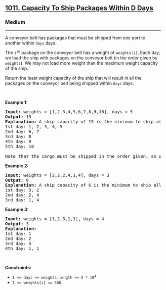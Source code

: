 <h2><a href="https://leetcode.com/problems/capacity-to-ship-packages-within-d-days/">1011. Capacity To Ship Packages Within D Days</a></h2><h3>Medium</h3><hr><div bis_skin_checked="1"><p>A conveyor belt has packages that must be shipped from one port to another within <code>days</code> days.</p>

<p>The <code>i<sup>th</sup></code> package on the conveyor belt has a weight of <code>weights[i]</code>. Each day, we load the ship with packages on the conveyor belt (in the order given by <code>weights</code>). We may not load more weight than the maximum weight capacity of the ship.</p>

<p>Return the least weight capacity of the ship that will result in all the packages on the conveyor belt being shipped within <code>days</code> days.</p>

<p>&nbsp;</p>
<p><strong class="example">Example 1:</strong></p>

<pre><strong>Input:</strong> weights = [1,2,3,4,5,6,7,8,9,10], days = 5
<strong>Output:</strong> 15
<strong>Explanation:</strong> A ship capacity of 15 is the minimum to ship all the packages in 5 days like this:
1st day: 1, 2, 3, 4, 5
2nd day: 6, 7
3rd day: 8
4th day: 9
5th day: 10

Note that the cargo must be shipped in the order given, so using a ship of capacity 14 and splitting the packages into parts like (2, 3, 4, 5), (1, 6, 7), (8), (9), (10) is not allowed.
</pre>

<p><strong class="example">Example 2:</strong></p>

<pre><strong>Input:</strong> weights = [3,2,2,4,1,4], days = 3
<strong>Output:</strong> 6
<strong>Explanation:</strong> A ship capacity of 6 is the minimum to ship all the packages in 3 days like this:
1st day: 3, 2
2nd day: 2, 4
3rd day: 1, 4
</pre>

<p><strong class="example">Example 3:</strong></p>

<pre><strong>Input:</strong> weights = [1,2,3,1,1], days = 4
<strong>Output:</strong> 3
<strong>Explanation:</strong>
1st day: 1
2nd day: 2
3rd day: 3
4th day: 1, 1
</pre>

<p>&nbsp;</p>
<p><strong>Constraints:</strong></p>

<ul>
	<li><code>1 &lt;= days &lt;= weights.length &lt;= 5 * 10<sup>4</sup></code></li>
	<li><code>1 &lt;= weights[i] &lt;= 500</code></li>
</ul>
</div>